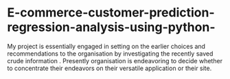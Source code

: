 # E-commerce-customer-prediction-regression-analysis-using-python-
My project is essentially engaged in setting on the earlier choices and recommendations to the organisation by investigating the recently saved crude information . Presently organisation is endeavoring to decide whether to concentrate their endeavors on their versatile application or their site.
